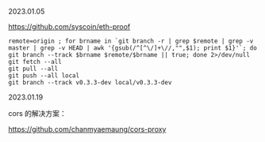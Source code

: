 

2023.01.05

https://github.com/syscoin/eth-proof

```
remote=origin ; for brname in `git branch -r | grep $remote | grep -v master | grep -v HEAD | awk '{gsub(/^[^\/]+\//,"",$1); print $1}'`; do git branch --track $brname $remote/$brname || true; done 2>/dev/null
git fetch --all
git pull --all
git push --all local
git branch --track v0.3.3-dev local/v0.3.3-dev
```

2023.01.19

cors 的解决方案：

https://github.com/chanmyaemaung/cors-proxy
